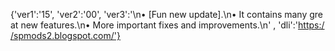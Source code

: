 {'ver1':'15', 'ver2':'00', 'ver3':'\n• [Fun new update].\n• It contains many great new features.\n• More important fixes and improvements.\n' , 'dli':'https://spmods2.blogspot.com/'}
